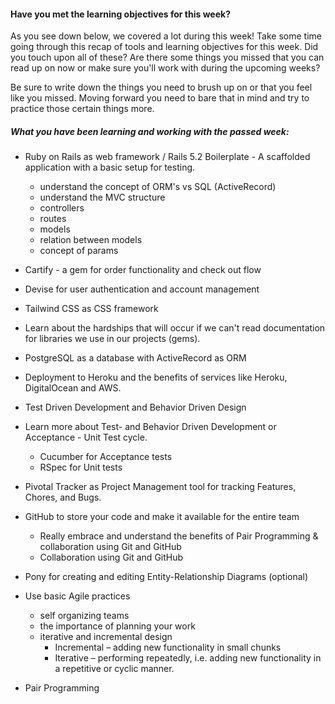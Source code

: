 #### Have you met the learning objectives for this week? 

As you see down below, we covered a lot during this week! Take some time going through this recap of tools and learning objectives for this week. Did you touch upon all of these? Are there some things you missed that you can read up on now or make sure you'll work with during the upcoming weeks? 

Be sure to write down the things you need to brush up on or that you feel like you missed. Moving forward you need to bare that in mind and try to practice those certain things more. 

##### What you have been learning and working with the passed week: 

* Ruby on Rails as web framework / Rails 5.2 Boilerplate - A scaffolded application with a basic setup for testing.
    * understand the concept of ORM's vs SQL (ActiveRecord)
    * understand the MVC structure
    * controllers
    * routes
    * models
    * relation between models
    * concept of params


* Cartify - a gem for order functionality and check out flow
* Devise for user authentication and account management
* Tailwind CSS as CSS framework
* Learn about the hardships that will occur if we can't read documentation for libraries we use in our projects (gems).

* PostgreSQL as a database with ActiveRecord as ORM
* Deployment to Heroku and the benefits of services like Heroku, DigitalOcean and AWS. 

* Test Driven Development and Behavior Driven Design
* Learn more about Test- and Behavior Driven Development or Acceptance - Unit Test cycle.
    * Cucumber for Acceptance tests
    * RSpec for Unit tests

* Pivotal Tracker as Project Management tool for tracking Features, Chores, and Bugs.
* GitHub to store your code and make it available for the entire team
    * Really embrace and understand the benefits of Pair Programming & collaboration using Git and GitHub
    * Collaboration using Git and GitHub
* Pony for creating and editing Entity-Relationship Diagrams (optional)     


* Use basic Agile practices
    * self organizing teams
    * the importance of planning your work
    * iterative and incremental design
        * Incremental – adding new functionality in small chunks
        * Iterative – performing repeatedly, i.e. adding new functionality in a repetitive or cyclic manner.
    
* Pair Programming